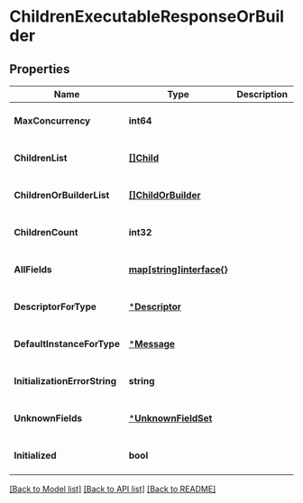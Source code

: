# ChildrenExecutableResponseOrBuilder

## Properties
Name | Type | Description | Notes
------------ | ------------- | ------------- | -------------
**MaxConcurrency** | **int64** |  | [optional] [default to null]
**ChildrenList** | [**[]Child**](Child.md) |  | [optional] [default to null]
**ChildrenOrBuilderList** | [**[]ChildOrBuilder**](ChildOrBuilder.md) |  | [optional] [default to null]
**ChildrenCount** | **int32** |  | [optional] [default to null]
**AllFields** | [**map[string]interface{}**](interface{}.md) |  | [optional] [default to null]
**DescriptorForType** | [***Descriptor**](Descriptor.md) |  | [optional] [default to null]
**DefaultInstanceForType** | [***Message**](Message.md) |  | [optional] [default to null]
**InitializationErrorString** | **string** |  | [optional] [default to null]
**UnknownFields** | [***UnknownFieldSet**](UnknownFieldSet.md) |  | [optional] [default to null]
**Initialized** | **bool** |  | [optional] [default to null]

[[Back to Model list]](../README.md#documentation-for-models) [[Back to API list]](../README.md#documentation-for-api-endpoints) [[Back to README]](../README.md)

